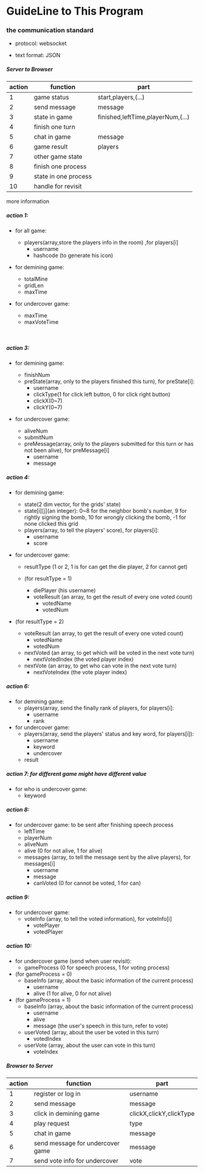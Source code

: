 # GuideLine to This Program

### the communication standard

- protocol: websocket


- text format: JSON

##### Server to Browser

| action | function             | part                              |
| ------ | -------------------- | --------------------------------- |
| 1      | game status          | start,players,(...)               |
| 2      | send message         | message                           |
| 3      | state in game        | finished,leftTime,playerNum,(...) |
| 4      | finish one turn      |                                   |
| 5      | chat in game         | message                           |
| 6      | game result          | players                           |
| 7      | other game state     |                                   |
| 8      | finish one process   |                                   |
| 9      | state in one process |                                   |
| 10     | handle for revisit   |                                   |

more information

##### action 1: 

- for all game:

  - players(array,store the players info in the room) ,for players[i]
    - username
    - hashcode (to generate his icon)

- for demining game:

  - totalMine
  - gridLen
  - maxTime

- for undercover game:

  - maxTime
  - maxVoteTime

  ​



##### action 3:

- for demining game:
  - finishNum
  - preState(array, only to the players finished this turn), for preState[i]:
    - username
    - clickType(1 for click left button, 0 for click right button)
    - clickX(0~7)
    - clickY(0~7)


- for undercover game:
  - aliveNum
  - submitNum
  - preMessage(array, only to the players submitted for this turn or has not been alive), for preMessage[i]
    - username
    - message



##### action 4: 

- for demining game:

  - state(2 dim vector, for the grids' state)
  - state[i]\[j](an integer): 0~8 for the neighbor bomb's number, 9 for rightly signing the bomb, 10 for wrongly clicking the bomb, -1 for none clicked this grid
  - players(array, to tell the players' score), for players[i]:
    - username
    - score

- for undercover game:

  - resultType (1 or 2, 1 is for can get the die player, 2 for cannot get)


  - (for resultType = 1)
    - diePlayer (his username)
    - voteResult (an array, to get the result of every one voted count)
      - votedName
      - votedNum
- (for resultType = 2)
  - voteResult (an array, to get the result of every one voted count)
    - votedName
    - votedNum
  - nextVoted (an array, to get which will be voted in the next vote turn)
    - nextVotedIndex (the voted player index)
  - nextVote (an array, to get who can vote in the next vote turn)
    - nextVoteIndex (the vote player index)



##### action 6:

- for demining game:
  - players(array, send the finally rank of players, for players[i]:
    - username
    - rank
- for undercover game:
  - players(array, send the players' status and key word, for players[i]):
    - username
    - keyword
    - undercover
  - result



##### action 7: for different game might have different value

- for who is undercover game:
  - keyword




##### action 8: 

- for undercover game: to be sent after finishing speech process
  - leftTime
  - playerNum
  - aliveNum
  - alive (0 for not alive, 1 for alive)
  - messages (array, to tell the message sent by the alive players), for messages[i]
    - username
    - message
    - canVoted (0 for cannot be voted, 1 for can)




##### action 9:

- for undercover game:
  - voteInfo (array, to tell the voted information), for voteInfo[i]
    - votePlayer
    - votedPlayer



##### action 10: 

- for undercover game (send when user revisit):
  - gameProcess (0 for speech process, 1 for voting process)
- (for gameProcess = 0)
  - baseInfo (array, about the basic information of the current process)
    - username
    - alive (1 for alive, 0 for not alive)
- (for gameProcess = 1)
  - baseInfo (array, about the basic information of the current process)
    - username
    - alive
    - message (the user's speech in this turn, refer to vote)
  - userVoted (array, about the user be voted in this turn)
    - votedIndex
  - userVote (array, about the user can vote in this turn)
    - voteIndex



##### Browser to Server

| action | function                         | part                    |
| ------ | -------------------------------- | ----------------------- |
| 1      | register or log in               | username                |
| 2      | send message                     | message                 |
| 3      | click in demining game           | clickX,clickY,clickType |
| 4      | play request                     | type                    |
| 5      | chat in game                     | message                 |
| 6      | send message for undercover game | message                 |
| 7      | send vote info for undercover    | vote                    |

